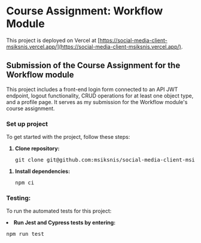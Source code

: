 # Course Assignment: Workflow Module

This project is deployed on Vercel at [https://social-media-client-msiksnis.vercel.app/](https://social-media-client-msiksnis.vercel.app/).

## Submission of the Course Assignment for the Workflow module

This project includes a front-end login form connected to an API JWT endpoint, logout functionality, CRUD operations for at least one object type, and a profile page. It serves as my submission for the Workflow module's course assignment.

### Set up project

To get started with the project, follow these steps:

<ol>
  <strong><li>Clone repository:</li></strong>
  <pre>git clone git@github.com:msiksnis/social-media-client-msiksnis.git</pre>
</ol>

<ol>
  <strong><li>Install dependencies:</li></strong>
  <pre>npm ci</pre>
</ol>

### Testing:

To run the automated tests for this project:

<strong><li>Run Jest and Cypress tests by entering:</li></strong>

<pre>npm run test</pre>
